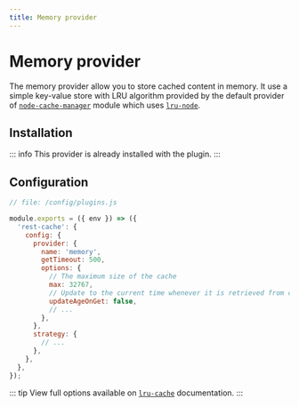 ```yaml
---
title: Memory provider
---
```


# Memory provider

The memory provider allow you to store cached content in memory. It use a simple key-value store with LRU algorithm provided by the default provider of [`node-cache-manager`](https://github.com/BryanDonovan/node-cache-manager) module which uses [`lru-node`](https://github.com/isaacs/node-lru-cache/tree/v6.0.0).

## Installation

::: info
This provider is already installed with the plugin.
:::

## Configuration

```js {6-16}
// file: /config/plugins.js

module.exports = ({ env }) => ({
  'rest-cache': {
    config: {
      provider: {
        name: 'memory',
        getTimeout: 500,
        options: {
          // The maximum size of the cache
          max: 32767,
          // Update to the current time whenever it is retrieved from cache, causing it to not expire
          updateAgeOnGet: false,
          // ...
        },
      },
      strategy: {
        // ...
      },
    },
  },
});
```

::: tip
View full options available on [`lru-cache`](https://github.com/isaacs/node-lru-cache/tree/v6.0.0#options) documentation.
:::
